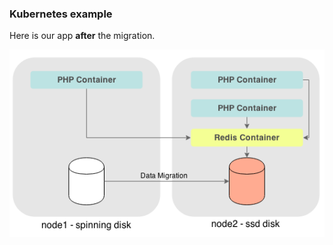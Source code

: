### Kubernetes example

Here is our app **after** the migration.

![after](images/after.png "after")